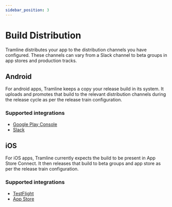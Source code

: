 ```yaml
---
sidebar_position: 3
---
```


# Build Distribution

Tramline distributes your app to the distribution channels you have configured. These channels can vary from a Slack channel to beta groups in app stores and production tracks.

## Android

For android apps, Tramline keeps a copy your release build in its system. It uploads and promotes that build to the relevant distribution channels during the release cycle as per the release train configuration.

### Supported integrations

- [Google Play Console](play_store)
- [Slack](slack)

## iOS

For iOS apps, Tramline currently expects the build to be present in App Store Connect. It then releases that build to beta groups and app store as per the release train configuration.

### Supported integrations

- [TestFlight](testflight)
- [App Store](app_store)
